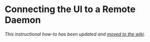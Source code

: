 # Connecting the UI to a Remote Daemon

_This instructional how-to has been updated and [moved to the wiki](https://github.com/BTCgreen-Network/taco-blockchain/wiki/Connecting-the-UI-to-a-remote-daemon)._
